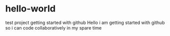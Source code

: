 # hello-world
test project getting started with github
Hello i am getting started with github so i can code collaboratively in my spare time
